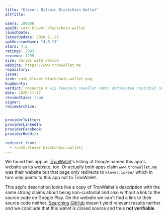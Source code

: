 ```yaml
---
title: "Klever: Bitcoin Blockchain Wallet"
altTitle: 

users: 100000
appId: cash.klever.blockchain.wallet
launchDate: 
latestUpdate: 2020-11-23
apkVersionName: "4.0.11"
stars: 4.5
ratings: 2393
reviews: 1295
size: Varies with device
website: https://www.tronwallet.me
repository: 
issue: 
icon: cash.klever.blockchain.wallet.png
bugbounty: 
verdict: nosource # wip fewusers nowallet nobtc obfuscated custodial nosource nonverifiable reproducible bounty defunct
date: 2020-11-17
reviewStale: true
signer: 
reviewArchive:


providerTwitter: 
providerLinkedIn: 
providerFacebook: 
providerReddit: 

redirect_from:
  - /cash.klever.blockchain.wallet/
---
```



We found this app as [TronWallet](/com.tronwallet2/)'s listing at Google named
this app's website as its website, too. Or actually both apps claim
`www.tronwallet.me` was their website but that page only redirects to
`klever.io/en/` which in turn only points to this app not to TronWallet.

This app's description looks like a copy of TronWallet's description with the
same strong claims about being non-custodial and also without a link to the source
code on Google Play. On the website we can't find a link to their source
code neither.
[Searching GitHub](https://github.com/search?q=%22cash.klever.blockchain.wallet%22&type=Code)
doesn't yield relevant results neither and we conclude that this wallet is
closed source and thus **not verifiable**.
